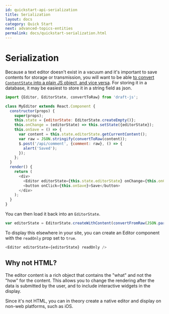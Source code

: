 ```yaml
---
id: quickstart-api-serialization
title: Serialization
layout: docs
category: Quick Start
next: advanced-topics-entities
permalink: docs/quickstart-serialization.html
---
```


# Serialization

Because a text editor doesn't exist in a vacuum and it's important to save
contents for storage or transmission, you will want to be able
[to convert `ContentState` into a plain JS object, and vice versa](/docs/api-reference-data-conversion.html#content).
For storing it in a database, it may be easiest to store it in a string field as json.

```js
import {Editor, EditorState, convertToRaw} from 'draft-js';

class MyEditor extends React.Component {
  constructor(props) {
    super(props);
    this.state = {editorState: EditorState.createEmpty()};
    this.onChange = (editorState) => this.setState({editorState});
    this.onSave = () => {
      var content = this.state.editorState.getCurrentContent();
      var raw = JSON.stringify(convertToRaw(content));
      $.post('/api/comment', {comment: raw}, () => {
        alert('Saved');
      });
    };
  }
  render() {
    return (
      <div>
        <Editor editorState={this.state.editorState} onChange={this.onChange} />
        <button onClick={this.onSave}>Save</button>
      </div>
    );
  }
}
```


You can then load it back into an `EditorState`.

```js
var editorState = EditorState.createWithContent(convertFromRaw(JSON.parse(raw)));
```

To display this elsewhere in your site, you can create an Editor component with
the `readOnly` prop set to `true`.

```js
<Editor editorState={editorState} readOnly />
```

## Why not HTML?

The editor content is a rich object that contains the "what" and not the "how" for the content.
This allows you to change the rendering after the data is submitted by the user, and to include
interactive widgets in the display.

Since it's not HTML, you can in theory create a native editor and display on non-web platforms, such
as iOS.

